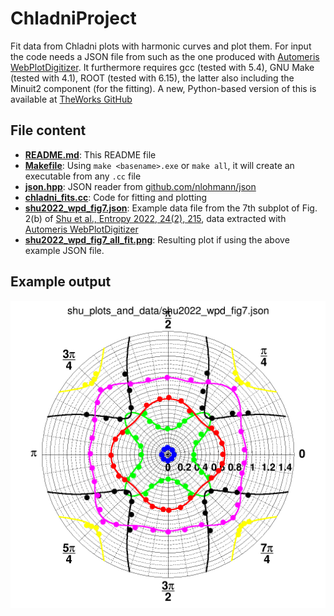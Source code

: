 # ChladniProject
Fit data from Chladni plots with harmonic curves and plot them. For input the code needs a JSON file from such as the one produced with [Automeris WebPlotDigitizer](https://automeris.io/WebPlotDigitizer/). It furthermore requires gcc (tested with 5.4), GNU Make (tested with 4.1), ROOT (tested with 6.15), the latter also including the Minuit2 component (for the fitting). A new, Python-based version of this is available at [TheWorks GitHub](https://github.com/theworksinstitute/chladni-plates/tree/master/src_MC)

## File content
- [**README.md**](https://github.com/csanadm/ChladniProject/blob/main/README.md): This README file
- [**Makefile**](https://github.com/csanadm/ChladniProject/blob/main/Makefile): Using `make <basename>.exe` or `make all`, it will create an executable from any `.cc` file
- [**json.hpp**](https://github.com/csanadm/ChladniProject/blob/main/json.hpp): JSON reader from [github.com/nlohmann/json](https://github.com/nlohmann/json/)
- [**chladni_fits.cc**](https://github.com/csanadm/ChladniProject/blob/main/chladni_fits.cc): Code for fitting and plotting
- [**shu2022_wpd_fig7.json**](https://github.com/csanadm/ChladniProject/blob/main/shu2022_wpd_fig7.json): Example data file from the 7th subplot of Fig. 2(b) of [Shu et al., Entropy 2022, 24(2), 215](https://www.mdpi.com/1099-4300/24/2/215), data extracted with [Automeris WebPlotDigitizer](https://automeris.io/WebPlotDigitizer/)
- [**shu2022_wpd_fig7_all_fit.png**](https://github.com/csanadm/ChladniProject/blob/main/shu2022_wpd_fig7_all_fit.png): Resulting plot if using the above example JSON file.

## Example output
![Example output plot](https://raw.githubusercontent.com/csanadm/ChladniProject/main/shu2022_wpd_fig7_all_fit.png)
